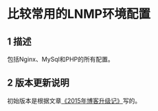 比较常用的LNMP环境配置
======================================================


## 1 描述
包括Nginx、MySql和PHP的所有配置。

## 2 版本更新说明
初始版本是根据文章[《2015年博客升级记》](https://typecodes.com/mix/2015updateblog.html '2015年博客升级记')写的。

